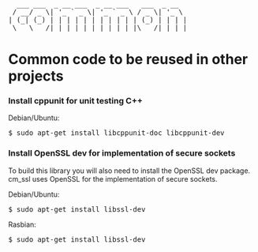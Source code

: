 <pre>
  ___ ___  _ __ ___  _ __ ___   ___  _ __
 / __/ _ \| '_ ` _ \| '_ ` _ \ / _ \| '_ \
| (_| (_) | | | | | | | | | | | (_) | | | |
 \___\___/|_| |_| |_|_| |_| |_|\___/|_| |_|
</pre>

# Common code to be reused in other projects



### Install cppunit for unit testing C++

Debian/Ubuntu:
<pre>
$ sudo apt-get install libcppunit-doc libcppunit-dev
</pre>

### Install OpenSSL dev for implementation of secure sockets

To build this library you will also need to install the OpenSSL dev package.
cm_ssl uses OpenSSL for the implementation of secure sockets.

Debian/Ubuntu:
<pre>
$ sudo apt-get install libssl-dev
</pre>

Rasbian:
<pre>
$ sudo apt-get install libssl-dev
</pre>




